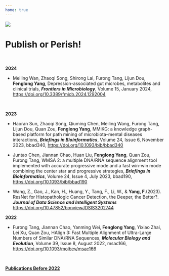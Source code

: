 ```yaml
---
home: true
---
```

![](https://images.squarespace-cdn.com/content/v1/5aa84edaf793922ad7a32f48/1531006790023-6UVIWQ0NTKNNPR8NJ667/AdobeStock_190878909+publish+.jpg?format=2500w)

# Publish or Perish!
<br>

**2024**

- Meiling Wan, Zhaoqi Song, Shirong Lai, Furong Tang, Lijun Dou, **Fenglong Yang**, Depression-associated gut microbes, metabolites and clinical trials, ***Frontiers in Microbiology***, Volume 15, January 2024, https://doi.org/10.3389/fmicb.2024.1292004

<br>

**2023**

- Haoran Sun, Zhaoqi Song, Qiuming Chen, Meiling Wang, Furong Tang, Lijun Dou, Quan Zou, **Fenglong Yang**, MMiKG: a knowledge graph-based platform for path mining of microbiota–mental diseases interactions, ***Briefings in Bioinformatics***, Volume 24, Issue 6, November 2023, bbad340, https://doi.org/10.1093/bib/bbad340
  
- Juntao Chen, Jiannan Chao, Huan Liu, **Fenglong Yang**, Quan Zou, Furong Tang, WMSA 2: a multiple DNA/RNA sequence alignment tool implemented with accurate progressive mode and a fast win-win mode combining the center star and progressive strategies, ***Briefings in Bioinformatics***, Volume 24, Issue 4, July 2023, bbad190, https://doi.org/10.1093/bib/bbad190

- Wang, Z., Gao, J., Kan, H., Huang, Y., Tang, F., Li, W., & **Yang, F**.(2023). ResNet for Histopathologic Cancer Detection, the Deeper, the Better?. ***Journal of Data Science and Intelligent Systems*** https://doi.org/10.47852/bonviewJDSIS3202744

**2022**
<br>

- Furong Tang, Jiannan Chao, Yanming Wei, **Fenglong Yang**, Yixiao Zhai, Lei Xu, Quan Zou, HAlign 3: Fast Multiple Alignment of Ultra-Large Numbers of Similar DNA/RNA Sequences, ***Molecular Biology and Evolution***, Volume 39, Issue 8, August 2022, msac166, https://doi.org/10.1093/molbev/msac166

<br>

**[Publications Before 2022](http://lab.malab.cn/~yangfl/#Publications)**

